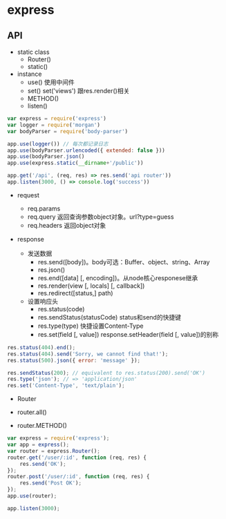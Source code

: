 # express

## API
* static class
    * Router()
    * static()
* instance
    * use() 使用中间件
    * set() set('views') 跟res.render()相关
    * METHOD()
    * listen()
``` js
var express = require('express')
var logger = require('morgan')
var bodyParser = require('body-parser')

app.use(logger()) // 每次都记录日志
app.use(bodyParser.urlencoded({ extended: false }))
app.use(bodyParser.json()
app.use(express.static(__dirname+'/public'))

app.get('/api', (req, res) => res.send('api router'))
app.listen(3000, () => console.log('success'))
```

* request
    * req.params
    * req.query 返回查询参数object对象。url?type=guess
    * req.headers 返回object对象

* response
    * 发送数据
        * res.send([body])。body可选：Buffer、object、string、Array
        * res.json()
        * res.end([data] [, encoding])。从node核心responese继承
        * res.render(view [, locals] [, callback])
        * res.redirect([status,] path)
    * 设置响应头
        * res.status(code)
        * res.sendStatus(statusCode) status和send的快捷键
        * res.type(type) 快捷设置Content-Type
        * res.set(field [, value]) response.setHeader(field [, value])的别称
``` js
res.status(404).end();
res.status(404).send('Sorry, we cannot find that!');
res.status(500).json({ error: 'message' });

res.sendStatus(200); // equivalent to res.status(200).send('OK')
res.type('json'); // => 'application/json'
res.set('Content-Type', 'text/plain');
```

* Router

* router.all()
* router.METHOD()

``` js
var express = require('express');
var app = express();
var router = express.Router();
router.get('/user/:id', function (req, res) {
    res.send('OK');
});
router.post('/user/:id', function (req, res) {
    res.send('Post OK');
});
app.use(router);

app.listen(3000);
```
